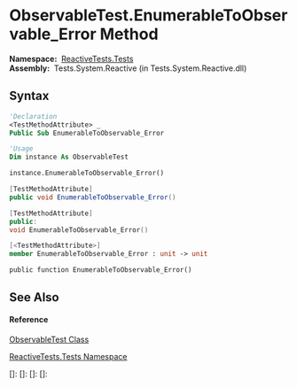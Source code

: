 # ObservableTest.EnumerableToObservable\_Error Method

**Namespace:**  [ReactiveTests.Tests](ReactiveTests.Tests\ReactiveTests.Tests.md)  
**Assembly:**  Tests.System.Reactive (in Tests.System.Reactive.dll)

## Syntax

```vb
'Declaration
<TestMethodAttribute> _
Public Sub EnumerableToObservable_Error
```

```vb
'Usage
Dim instance As ObservableTest

instance.EnumerableToObservable_Error()
```

```csharp
[TestMethodAttribute]
public void EnumerableToObservable_Error()
```

```c++
[TestMethodAttribute]
public:
void EnumerableToObservable_Error()
```

```fsharp
[<TestMethodAttribute>]
member EnumerableToObservable_Error : unit -> unit 
```

```jscript
public function EnumerableToObservable_Error()
```

## See Also

#### Reference

[ObservableTest Class](ObservableTest\ObservableTest.md)

[ReactiveTests.Tests Namespace](ReactiveTests.Tests\ReactiveTests.Tests.md)

[]: 
[]: 
[]: 
[]: 